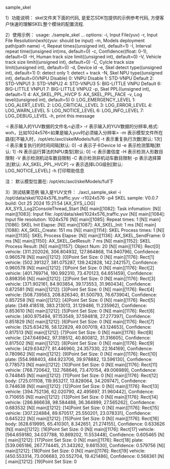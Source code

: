 sample_skel

1）功能说明：
skel文件夹下面的代码, 是爱芯SDK包提供的示例参考代码, 方便客户快速的理解SKEL整个模块的配置流程.

2）使用示例：
usage: ./sample_skel <options> ...
options:
-i,     Input File(yuv)
-r,     Input File Resolution(wxh)(yuv: should be input)
-m,     Models deployment path(path name)
-t,     Repeat times((unsigned int), default=1)
-I,     Interval repeat time((unsigned int)ms, default=0)
-c,     Confidence((float: 0-1), default=0)
-H,     Human track size limit((unsigned int), default=0)
-V,     Vehicle track size limit((unsigned int), default=0)
-C,     Cylcle track size limit((unsigned int), default=0)
-d,     Device id
-e,     Skel detect type((unsigned int), default=1)
                0: detect only
                1: detect + track
-N,     Skel NPU type((unsigned int), default=0(VNPU Disable)
                0: VNPU Disable
                1: STD-VNPU Default
                2: STD-VNPU1
                3: STD-VNPU2
                4: STD-VNPU3
                5: BIG-LITTLE VNPU Default
                6: BIG-LITTLE VNPU1
                7: BIG-LITTLE VNPU2
-p,     Skel PPL((unsigned int), default=1)
                4: AX_SKEL_PPL_HVCP
                5: AX_SKEL_PPL_FACE
-v,     Log level((unsigned int), default=5)
                0: LOG_EMERGENCY_LEVEL
                1: LOG_ALERT_LEVEL
                2: LOG_CRITICAL_LEVEL
                3: LOG_ERROR_LEVEL
                4: LOG_WARN_LEVEL
                5: LOG_NOTICE_LEVEL
                6: LOG_INFO_LEVEL
                7: LOG_DEBUG_LEVEL
-h,     print this message

-i 表示输入的YUV数据的文件名<必须>
-r 表示输入的YUV数据的分辨率,格式: wxh，比如1024x576<如果是输入yuv时必须输入分辨率>
-m 表示模型文件所在路径[不输入时，/opt/etc/axcl/skelModels/full]
-t 表示重复执行次数[默认: 1次]
-I 表示重复执行的时间间隔[默认: 0]
-d 表示子卡Device Id
-e 表示检测策略[默认: 1]
-N 表示运行算法的NPU类型[默认: 0]
-c 表示置信度
-H 表示检测人形数目限制
-V 表示检测机动车数目限制
-C 表示检测非机动车数目限制
-p 表示选择算法[默认: AX_SKEL_PPL_HVCP]
-v 表示选择LOG级别[默认: LOG_NOTICE_LEVEL]
-h 打印帮助信息

注：
    默认模型位置在: /opt/etc/axcl/skelModels/full下

3）测试结果范例
输入是YUV文件：
./axcl_sample_skel -i /opt/data/skel/1024x576_traffic.yuv -r1024x576 -p4
SKEL sample: V0.0.7 build: Oct 25 2024 15:21:54
[AX_SYS_LOG] AX_SYS_Log2ConsoleThread_Start
[N][                            main][1082]: Task infomation:
[N][                            main][1083]:    Input file: /opt/data/skel/1024x576_traffic.yuv
[N][                            main][1084]:    Input file resolution: 1024x576
[N][                            main][1085]:    Repeat times: 1
[N][                            main][1086]: SKEL Init Elapse:
[N][                            main][1087]:    AX_SKEL_Init: 1 ms
[N][                            main][1088]:    AX_SKEL_Create: 151 ms
[N][                            main][1114]: SKEL Process times: 1
[N][                            main][1135]: SKEL Process Elapse:
[N][                            main][1136]:    AX_SKEL_SendFrame: 0 ms
[N][                            main][1150]:    AX_SKEL_GetResult: 7 ms
[N][                            main][1152]: SKEL Process Result:
[N][                            main][1157]:    Object Num: 20
[N][                            main][1176]:            Rect[0] vehicle: [311.202026, 306.804932, 127.864868, 114.940796], Confidence: 0.960578
[N][                            main][1212]:            [0]Point Set Size: 0
[N][                            main][1176]:            Rect[1] vehicle: [502.391327, 381.075287, 139.242828, 142.242157], Confidence: 0.960578
[N][                            main][1212]:            [1]Point Set Size: 0
[N][                            main][1176]:            Rect[2] vehicle: [401.769714, 190.992310, 73.470123, 64.651459], Confidence: 0.898356
[N][                            main][1212]:            [2]Point Set Size: 0
[N][                            main][1176]:            Rect[3] vehicle: [371.902161, 84.903854, 39.173553, 31.960434], Confidence: 0.872581
[N][                            main][1212]:            [3]Point Set Size: 0
[N][                            main][1176]:            Rect[4] vehicle: [508.739563, 208.826340, 81.500793, 76.673904], Confidence: 0.857258
[N][                            main][1212]:            [4]Point Set Size: 0
[N][                            main][1176]:            Rect[5] plate: [349.418518, 383.213013, 31.129486, 11.235962], Confidence: 0.853610
[N][                            main][1212]:            [5]Point Set Size: 0
[N][                            main][1176]:            Rect[6] vehicle: [400.975494, 97.153549, 37.594818, 27.277397], Confidence: 0.851829
[N][                            main][1212]:            [6]Point Set Size: 0
[N][                            main][1176]:            Rect[7] vehicle: [525.634216, 58.122829, 49.007019, 43.124653], Confidence: 0.817513
[N][                            main][1212]:            [7]Point Set Size: 0
[N][                            main][1176]:            Rect[8] vehicle: [247.646942, 97.318512, 40.800812, 31.316605], Confidence: 0.817502
[N][                            main][1212]:            [8]Point Set Size: 0
[N][                            main][1176]:            Rect[9] vehicle: [429.634277, 81.446960, 24.357330, 22.164169], Confidence: 0.780962
[N][                            main][1212]:            [9]Point Set Size: 0
[N][                            main][1176]:            Rect[10] plate: [554.988403, 484.923706, 39.978882, 13.596130], Confidence: 0.778573
[N][                            main][1212]:            [10]Point Set Size: 0
[N][                            main][1176]:            Rect[11] vehicle: [768.720642, 132.768646, 73.470154, 49.006989], Confidence: 0.744845
[N][                            main][1212]:            [11]Point Set Size: 0
[N][                            main][1176]:            Rect[12] body: [725.011108, 119.953217, 13.828064, 34.209747], Confidence: 0.744638
[N][                            main][1212]:            [12]Point Set Size: 0
[N][                            main][1176]:            Rect[13] vehicle: [394.752136, 62.020790, 42.495697, 31.960442], Confidence: 0.710655
[N][                            main][1212]:            [13]Point Set Size: 0
[N][                            main][1176]:            Rect[14] vehicle: [286.866638, 98.584488, 36.364899, 27.565262], Confidence: 0.683532
[N][                            main][1212]:            [14]Point Set Size: 0
[N][                            main][1176]:            Rect[15] vehicle: [307.224884, 89.670517, 25.550201, 23.078331], Confidence: 0.645222
[N][                            main][1212]:            [15]Point Set Size: 0
[N][                            main][1176]:            Rect[16] body: [628.619995, 65.410301, 8.342651, 21.274155], Confidence: 0.633626
[N][                            main][1212]:            [16]Point Set Size: 0
[N][                            main][1176]:            Rect[17] vehicle: [564.659180, 34.037788, 10.869202, 11.553448], Confidence: 0.605465
[N][                            main][1212]:            [17]Point Set Size: 0
[N][                            main][1176]:            Rect[18] plate: [539.065186, 267.774445, 21.343262, 9.661530], Confidence: 0.579756
[N][                            main][1212]:            [18]Point Set Size: 0
[N][                            main][1176]:            Rect[19] vehicle: [450.553314, 73.006683, 20.552704, 19.421486], Confidence: 0.568361
[N][                            main][1212]:            [19]Point Set Size: 0